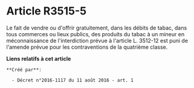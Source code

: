 # Article R3515-5

Le fait de vendre ou d'offrir gratuitement, dans les débits de tabac, dans tous commerces ou lieux publics, des produits du
tabac à un mineur en méconnaissance de l'interdiction prévue à l'article L. 3512-12 est puni de l'amende prévue pour les
contraventions de la quatrième classe.

**Liens relatifs à cet article**

	**Créé par**:

	  - Décret n°2016-1117 du 11 août 2016 - art. 1
